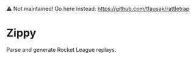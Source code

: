 :warning:
Not maintained!
Go here instead:
<https://github.com/tfausak/rattletrap>

# Zippy

Parse and generate Rocket League replays.
